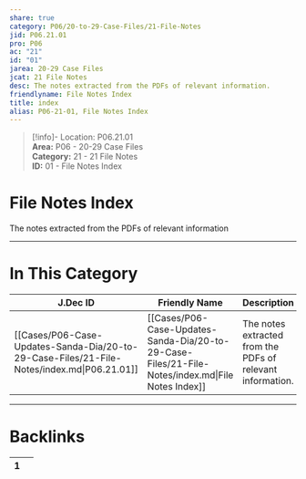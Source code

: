 ```yaml
---  
share: true  
category: P06/20-to-29-Case-Files/21-File-Notes  
jid: P06.21.01  
pro: P06  
ac: "21"  
id: "01"  
jarea: 20-29 Case Files  
jcat: 21 File Notes  
desc: The notes extracted from the PDFs of relevant information.  
friendlyname: File Notes Index  
title: index  
alias: P06-21-01, File Notes Index  
---  
```

  
>[!info]- Location: P06.21.01  
>**Area:** P06 - 20-29 Case Files  
>**Category:** 21 - 21 File Notes  
>**ID:** 01 - File Notes Index  
  
# File Notes Index  
  
The notes extracted from the PDFs of relevant information  
   
  
  
---  
# In This Category  
  
| J.Dec ID                                                                                   | Friendly Name                                                                                     | Description                                                |  
| ------------------------------------------------------------------------------------------ | ------------------------------------------------------------------------------------------------- | ---------------------------------------------------------- |  
| [[Cases/P06-Case-Updates-Sanda-Dia/20-to-29-Case-Files/21-File-Notes/index.md\|P06.21.01]] | [[Cases/P06-Case-Updates-Sanda-Dia/20-to-29-Case-Files/21-File-Notes/index.md\|File Notes Index]] | The notes extracted from the PDFs of relevant information. |  
  
  
---  
# Backlinks  
<div><table class="dataview table-view-table"><thead class="table-view-thead"><tr class="table-view-tr-header"><th class="table-view-th"><span></span><span class="dataview small-text">1</span></th><th class="table-view-th"><span></span></th></tr></thead><tbody class="table-view-tbody"></tbody></table></div>